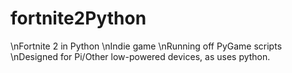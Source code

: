 # fortnite2Python
\nFortnite 2 in Python
\nIndie game
\nRunning off PyGame scripts
\nDesigned for Pi/Other low-powered devices, as uses python.
